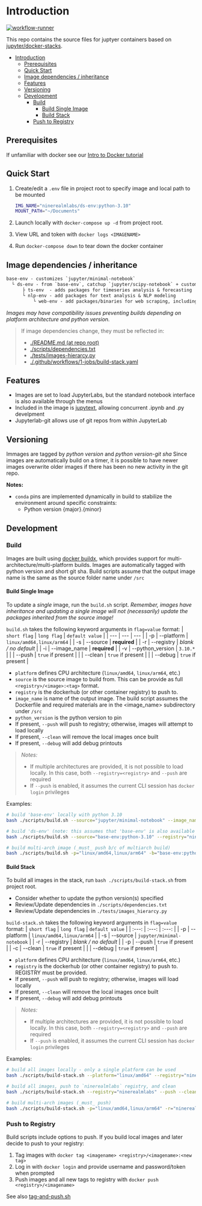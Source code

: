 # Introduction

[![workflow-runner](https://github.com/ninerealmlabs/docker-jupyter-stacks/actions/workflows/1-workflow-runner.yaml/badge.svg?event=schedule)](https://github.com/ninerealmlabs/docker-jupyter-stacks/actions/workflows/1-workflow-runner.yaml)

This repo contains the source files for juptyer containers based on [jupyter/docker-stacks](https://github.com/jupyter/docker-stacks).

- [Introduction](#introduction)
  - [Prerequisites](#prerequisites)
  - [Quick Start](#quick-start)
  - [Image dependencies / inheritance](#image-dependencies--inheritance)
  - [Features](#features)
  - [Versioning](#versioning)
  - [Development](#development)
    - [Build](#build)
      - [Build Single Image](#build-single-image)
      - [Build Stack](#build-stack)
    - [Push to Registry](#push-to-registry)

## Prerequisites

If unfamiliar with docker see our [Intro to Docker tutorial](./docs/intro-to-docker.md)

## Quick Start

1. Create/edit a `.env` file in project root to specify image and local path to be mounted

   ```sh
   IMG_NAME="ninerealmlabs/ds-env:python-3.10"
   MOUNT_PATH="~/Documents"
   ```

2. Launch locally with `docker-compose up -d` from project root.
3. View URL and token with `docker logs <IMAGENAME>`
4. Run `docker-compose down` to tear down the docker container

## Image dependencies / inheritance

```txt
base-env - customizes `jupyter/minimal-notebook`
  └ ds-env - from `base-env`, catchup `jupyter/scipy-notebook` + customizations
      ├ ts-env  - adds packages for timeseries analysis & forecasting
      └ nlp-env - add packages for text analysis & NLP modeling
          └ web-env - add packages/binaries for web scraping, including a chromedriver/geckodriver binary
```

_Images may have compatibility issues preventing builds depending_
_on platform architecture and python version._

> If image dependencies change, they must be reflected in:
>
> - [./README.md (at repo root)](./README.md)
> - [./scripts/dependencies.txt](./scripts/dependencies.txt)
> - [./tests/images-hierarcy.py](./tests/images-hierarcy.py)
> - [./.github/workflows/1-jobs/build-stack.yaml](./.github/workflows/1-jobs/build-stack.yaml)

## Features

- Images are set to load JupyterLabs, but the standard notebook interface is also available through the menus
- Included in the image is [jupytext](https://jupytext.readthedocs.io/en/latest/introduction.html),
  allowing concurrent .ipynb and .py develpment
- Jupyterlab-git allows use of git repos from within JupyterLab

## Versioning

Immages are tagged by _python version_ and _python version_-_git sha_
Since images are automatically build on a timer, it is possible to have newer images
overwrite older images if there has been no new activity in the git repo.

**Notes:**

- `conda` pins are implemented dynamically in build to stabilize the environment around specific constraints:
  - Python version {major}.{minor}
  <!-- - `numpy` version {major}.{minor} -- version number specified in `environment.yaml` -->
  <!-- - `blas` -- BLAS is set at build time; defaults to `openblas`.
         To build with `MKL`, set `--build-arg BLAS=` -->

<!-- ## Known Issues -->

## Development

### Build

Images are built using [docker buildx](https://docs.docker.com/buildx/working-with-buildx/#overview),
which provides support for multi-architecture/multi-platform builds.
Images are automatically tagged with python version and short git sha.
Build scripts assume that the output image name is the same as the source folder name under `/src`

#### Build Single Image

To update a _single_ image, run the `build.sh` script.
_Remember, images have inheritance and updating a single image will not (necessarily) update the_
_packages inherited from the source image!_

`build.sh` takes the following keyword arguments in `flag=value` format:
| `short flag` | `long flag` | `default value` |
| --- | --- | --- |
| -p | --platform | `linux/amd64,linux/arm64` |
| -s | --source | **required** |
| -r | --registry | _blank / no default_ |
| -i | --image_name | **required** |
| -v | --python_version | `3.10.*` |
| | --push | `true` if present |
| | --clean | `true` if present |
| | --debug | `true` if present |

- `platform` defines CPU architecture (`linux/amd64`, `linux/arm64`, etc.)
- `source` is the source image to build from. This can be provide as full `<registry>/<image>:<tag>` format.
- `registry` is the dockerhub (or other container registry) to push to.
- `image_name` is name of the output image.
   The build script assumes the Dockerfile and required materials are in the <image_name> subdirectory under `/src`
- `python_version` is the python version to pin
- If present, `--push` will push to registry; otherwise, images will attempt to load locally
- If present, `--clean` will remove the local images once built
- If present, `--debug` will add debug printouts

> _Notes:_
>
> - If multiple architectures are provided, it is not possible to load locally.
>   In this case, both `--registry=<registry>` and `--push` are required
> - If `--push` is enabled, it assumes the current CLI session has `docker login` privileges

Examples:

```sh
# build 'base-env' locally with python 3.10
bash ./scripts/build.sh --source="jupyter/minimal-notebook" --image_name="base-env" -v="3.10.*"

# build 'ds-env' (note: this assumes that 'base-env' is also available locally); push to `ninerealmlabs` registry
bash ./scripts/build.sh --source="base-env:python-3.10" --registry="ninerealmlabs" --image_name="ds-env" --push

# build multi-arch image (_must_ push b/c of multiarch build)
bash ./scripts/build.sh -p="linux/amd64,linux/arm64" -b="base-env:python38" -r="ninerealmlabs" -i="ds-env" --push
```

#### Build Stack

To build all images in the stack, run `bash ./scripts/build-stack.sh` from project root.

- Consider whether to update the python version(s) specified
- Review/Update dependencies in `./scripts/dependencies.txt`
- Review/Update dependencies in `./tests/images_hierarcy.py`

`build-stack.sh` takes the following keyword arguments in `flag=value` format:
| `short flag` | `long flag` | `default value` |
| :---: | :---: | :---: |
| -p | --platform | `linux/amd64,linux/arm64` |
| -s | --source | `jupyter/minimal-notebook` |
| -r | --registry | _blank / no default_ |
| -p | --push | `true` if present |
| -c | --clean | `true` if present |
| | --debug | `true` if present |

- `platform` defines CPU architecture (`linux/amd64`, `linux/arm64`, etc.)
- `registry` is the dockerhub (or other container registry) to push to. REGISTRY must be provided.
- If present, `--push` will push to registry; otherwise, images will load locally
- If present, `--clean` will remove the local images once built
- If present, `--debug` will add debug printouts

> _Notes:_
>
> - If multiple architectures are provided, it is not possible to load locally.
>   In this case, both `--registry=<registry>` and `--push` are required
> - If `--push` is enabled, it assumes the current CLI session has `docker login` privileges

Examples:

```sh
# build all images locally - only a single platform can be used
bash ./scripts/build-stack.sh --platform="linux/amd64" --registry="ninerealmlabs"

# build all images, push to `ninerealmlabs` registry, and clean
bash ./scripts/build-stack.sh --registry="ninerealmlabs" --push --clean

# build multi-arch images (_must_ push)
bash ./scripts/build-stack.sh -p="linux/amd64,linux/arm64" -r="ninerealmlabs" --push
```

### Push to Registry

Build scripts include options to push.
If you build local images and later decide to push to your registry:

1. Tag images with `docker tag <imagename> <registry>/<imagename>:<new tag>`
2. Log in with `docker login` and provide username and password/token when prompted
3. Push images and all new tags to registry with `docker push <registry>/<imagename>`

See also [tag-and-push.sh](./scripts/tag-and-push.sh)
